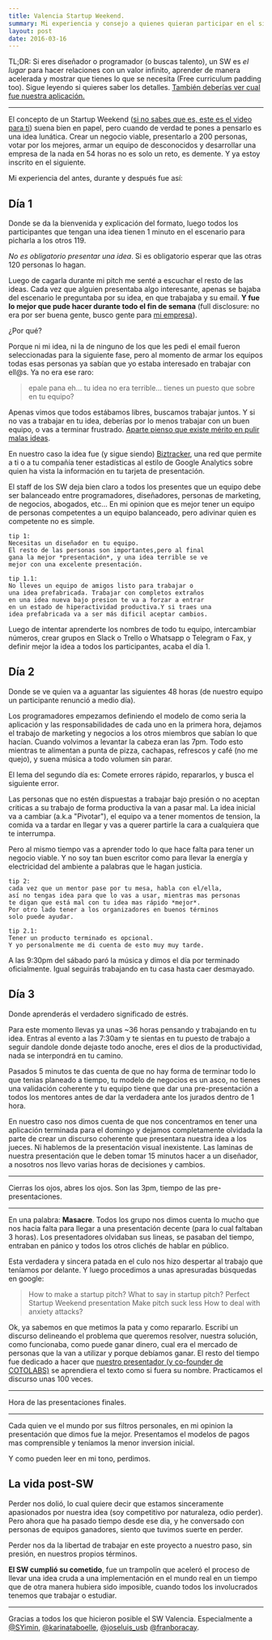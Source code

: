 ```yaml
---
title: Valencia Startup Weekend.
summary: Mi experiencia y consejo a quienes quieran participar en el siguiente.
layout: post
date: 2016-03-16
---
```

TL;DR: Si eres diseñador o programador (o buscas talento), un SW es *el lugar* para hacer relaciones con un valor infinito, aprender de manera acelerada y mostrar que tienes lo que se necesita (Free curriculum padding too). Sigue leyendo si quieres saber los detalles. [También deberías ver cual fue nuestra aplicación.](twitter.com/biztrackerv)
***
El concepto de un Startup Weekend ([si no sabes que es, este es el video para ti](https://www.youtube.com/watch?v=cPScUWwP6ec)) suena bien en papel, pero cuando de verdad te pones a pensarlo es una idea lunática. Crear un negocio viable, presentarlo a 200 personas, votar por los mejores, armar un equipo de desconocidos y desarrollar una empresa de la nada en 54 horas no es solo un reto, es demente. Y ya estoy inscrito en el siguiente.

Mi experiencia del antes, durante y después fue así:

## Día 1
Donde se da la bienvenida y explicación del formato, luego todos los participantes que tengan una idea tienen 1 minuto en el escenario para picharla a los otros 119.

*No es obligatorio presentar una idea*. Si es obligatorio esperar que las otras 120 personas lo hagan.

Luego de cagarla durante mi pitch me senté a escuchar el resto de las ideas. Cada vez que alguien presentaba algo interesante, apenas se bajaba del escenario le preguntaba por su idea, en que trabajaba y su email. **Y fue lo mejor que pude hacer durante todo el fin de semana** (full disclosure: no era por ser buena gente, busco gente para [mi empresa](cotolabs.com)).

¿Por qué?

Porque ni mi idea, ni la de ninguno de los que les pedi el email fueron seleccionadas para la siguiente fase, pero al momento de armar los equipos todas esas personas ya sabían que yo estaba interesado en trabajar con ell@s.
Ya no era ese raro:
>epale pana eh... tu idea no era terrible... tienes un puesto que sobre en tu equipo?

Apenas vimos que todos estábamos libres, buscamos trabajar juntos. Y si no vas a trabajar en tu idea, deberías por lo menos trabajar con un buen equipo, o vas a terminar frustrado. [Aparte pienso que existe mérito en pulir malas ideas](ADD-LINK-TO-NEXT-ARTICLE).

En nuestro caso la idea fue (y sigue siendo) [Biztracker](twitter.com/biztrackerv), una red que permite a ti o a tu compañía tener estadísticas al estilo de Google Analytics sobre quien ha vista la información en tu tarjeta de presentación.

El staff de los SW deja bien claro a todos los presentes que un equipo debe ser balanceado entre programadores, diseñadores, personas de marketing, de negocios, abogados, etc...  En mi opinion que es mejor tener un equipo de personas competentes a un equipo balanceado, pero adivinar quien es competente no es simple.
```
tip 1:
Necesitas un diseñador en tu equipo.
El resto de las personas son importantes,pero al final
gana la mejor *presentación*, y una idea terrible se ve
mejor con una excelente presentación.

tip 1.1:
No lleves un equipo de amigos listo para trabajar o
una idea prefabricada. Trabajar con completos extraños
en una idea nueva bajo presion te va a forzar a entrar
en un estado de hiperactividad productiva.Y si traes una
idea prefabricada va a ser más dificil aceptar cambios.
 ```

Luego de intentar aprenderte los nombres de todo tu equipo, intercambiar números, crear grupos en Slack o Trello o Whatsapp o Telegram o Fax,  y definir mejor la idea a todos los participantes, acaba el día 1.

## Día 2

Donde se ve quien va a aguantar las siguientes 48 horas (de nuestro equipo un participante renunció a medio día).

Los programadores empezamos definiendo el modelo de como seria la aplicación y las responsabilidades de cada uno en la primera hora, dejamos el trabajo de marketing y negocios a los otros miembros que sabían lo que hacían. Cuando volvimos a levantar la cabeza eran las 7pm. Todo esto mientras te alimentan a punta de pizza, cachapas, refrescos y café (no me quejo), y suena música a todo volumen sin parar.

El lema del segundo día es: Comete errores rápido, repararlos, y busca el siguiente error.

Las personas que no estén dispuestas a trabajar bajo presión o no aceptan criticas a su trabajo de forma productiva la van a pasar mal. La idea inicial va a cambiar (a.k.a "Pivotar"), el equipo va a tener momentos de tension, la comida va a tardar en llegar y vas a querer partirle la cara a cualquiera que te interrumpa.

Pero al mismo tiempo vas a aprender todo lo que hace falta para tener un negocio viable. Y no soy tan buen escritor como para llevar la energía y electricidad del ambiente a palabras que le hagan justicia.
```
tip 2:
cada vez que un mentor pase por tu mesa, habla con el/ella,
así no tengas idea para que lo vas a usar, mientras mas personas
te digan que está mal con tu idea mas rápido *mejor*.  
Por otro lado tener a los organizadores en buenos términos
solo puede ayudar.

tip 2.1:
Tener un producto terminado es opcional.
Y yo personalmente me di cuenta de esto muy muy tarde.
```

A las 9:30pm del sábado paró la música y dimos el día por terminado oficialmente. Igual seguirás trabajando en tu casa hasta caer desmayado.

## Día 3

Donde aprenderás el verdadero significado de estrés.

Para este momento llevas ya unas ~36 horas pensando y trabajando en tu idea. Entras al evento a las 7:30am y te sientas en tu puesto de trabajo a seguir dandole donde dejaste todo anoche, eres el dios de la productividad, nada se interpondrá en tu camino.

Pasados 5 minutos te das cuenta de que no hay forma de terminar todo lo que tenias planeado a tiempo, tu modelo de negocios es un asco, no tienes una validación coherente y tu equipo tiene que dar una pre-presentación a todos los mentores antes de dar la verdadera ante los jurados dentro de 1 hora.

En nuestro caso nos dimos cuenta de que nos concentramos en tener una aplicación terminada para el domingo y dejamos completamente olvidada la parte de crear un discurso coherente que presentara nuestra idea a los jueces. Ni hablemos de la presentación visual inexistente. Las laminas  de nuestra presentación que le deben tomar 15 minutos hacer a un diseñador,  a nosotros nos llevo varias horas de decisiones y cambios.
***
Cierras los ojos, abres los ojos. Son las 3pm, tiempo de las pre-presentaciones.
***
En una palabra: **Masacre**. Todos los grupo nos dimos cuenta lo mucho que nos hacia falta para llegar a una presentación decente (para lo cual faltaban 3 horas). Los presentadores olvidaban sus lineas, se pasaban del tiempo, entraban en pánico y todos los otros clichés de hablar en público.

Esta verdadera y sincera patada en el culo nos hizo despertar al trabajo que teníamos por delante. Y luego procedimos a unas apresuradas búsquedas en google:

> How to make a startup pitch?
> What to say in startup pitch?
> Perfect Startup Weekend presentation
> Make pitch suck less
> How to deal with anxiety attacks?

Ok, ya sabemos en que metimos la pata y como repararlo. Escribí un discurso delineando el problema que queremos resolver, nuestra solución, como funcionaba, como puede ganar dinero, cual era el mercado de personas que la van a utilizar y porque debíamos ganar. El resto del tiempo fue dedicado a hacer que [nuestro presentador (y co-founder de COTOLABS)](themanin.black) se aprendiera el texto como si fuera su nombre. Practicamos el discurso unas 100 veces.

***
Hora de las presentaciones finales.
***
Cada quien ve el mundo por sus filtros personales,  en mi opinion la presentación que dimos fue la mejor. Presentamos el modelos de pagos mas comprensible y teníamos la menor inversion inicial.

Y como pueden leer en mi tono, perdimos.


## La vida post-SW

Perder nos dolió, lo cual quiere decir que estamos sinceramente apasionados por nuestra idea (soy competitivo por naturaleza, odio perder). Pero ahora que ha pasado tiempo desde ese dia, y he conversado con personas de equipos ganadores, siento que tuvimos suerte en perder.

Perder nos da la libertad de trabajar en este proyecto a nuestro paso, sin presión, en nuestros propios términos.

**El SW cumplió su cometido**, fue un trampolín que aceleró el proceso de llevar una idea cruda a una implementación en el mundo real en un tiempo que de otra manera hubiera sido imposible, cuando todos los involucrados tenemos que trabajar o estudiar.




***
Gracias a todos los que hicieron posible el SW Valencia. Especialmente a [@SYimin](https://twitter.com/SYimin), [@karinataboelle](https://twitter.com/karinataboelle), [@joseluis_usb](https://twitter.com/joseluis_usb) [@franboracay](https://twitter.com/).
